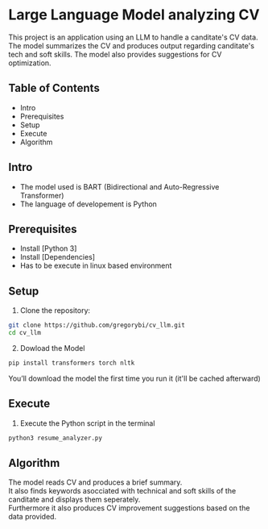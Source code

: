 # Large Language Model analyzing CV

This project is an application using an LLM to handle a canditate's CV data.
The model summarizes the CV and produces output regarding canditate's tech and soft skills.
The model also provides suggestions for CV optimization.

## Table of Contents

- Intro
- Prerequisites
- Setup
- Execute
- Algorithm

## Intro
- The model used is BART (Bidirectional and Auto-Regressive Transformer)
- The language of developement is Python

## Prerequisites
- Install [Python 3]
- Install [Dependencies]
- Has to be execute in linux based environment

## Setup
1. Clone the repository:

```bash
git clone https://github.com/gregorybi/cv_llm.git
cd cv_llm
```

2. Dowload the Model
```bash
pip install transformers torch nltk
```
You’ll download the model the first time you run it (it'll be cached afterward)

## Execute
1. Execute the Python script in the terminal

```bash
python3 resume_analyzer.py
```

## Algorithm
The model reads CV and produces a brief summary.\
It also finds keywords asocciated with technical and soft skills of the canditate and displays them seperately.\
Furthermore it also produces CV improvement suggestions based on the data provided.
